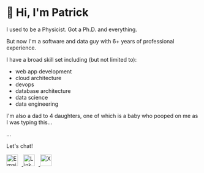 # 👋 Hi, I'm Patrick

I used to be a Physicist. Got a Ph.D. and everything.

But now I'm a software and data guy with 6+ years of professional experience.

I have a broad skill set including (but not limited to):

- web app development
- cloud architecture
- devops
- database architecture
- data science
- data engineering

I'm also a dad to 4 daughters, one of which is a baby who pooped on me as I was typing this...

...

Let's chat!

<a href="mailto:patrick.a.nadeau@gmail.com">
  <img src="https://simpleicons.org/icons/gmail.svg" alt="Email" height="30" width="30" style="padding-right:10px">
</a>
<a href="https://www.linkedin.com/in/pnads">
  <img src="https://simpleicons.org/icons/linkedin.svg" alt="LinkedIn" height="30" width="30" style="padding-right:10px">
</a>
<a href="https://x.com/pnadsphd">
  <img src="https://simpleicons.org/icons/x.svg" alt="X" height="30" width="30" style="padding-right:10px">
</a>
